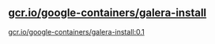 
[gcr.io/google-containers/galera-install](https://hub.docker.com/r/anjia0532/google-containers.galera-install/tags/)
-----


[gcr.io/google-containers/galera-install:0.1](https://hub.docker.com/r/anjia0532/google-containers.galera-install/tags/)


